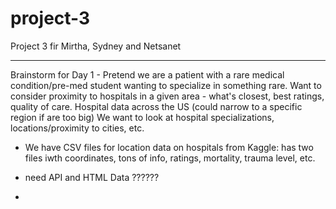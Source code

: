 # project-3
Project 3 fir Mirtha, Sydney and Netsanet

***********************
Brainstorm for Day 1 - 
Pretend we are a patient with a rare medical condition/pre-med student wanting to specialize in something rare. Want to consider proximity to 
hospitals in a given area - what's closest, best ratings, quality of care. 
Hospital data across the US (could narrow to a specific region if are too big) 
We want to look at hospital specializations, locations/proximity to cities, etc. 

* We have CSV files for location data on hospitals from Kaggle: 
has two files iwth coordinates, tons of info, ratings, mortality, trauma level, etc.

* need API and HTML Data ??????
* 
